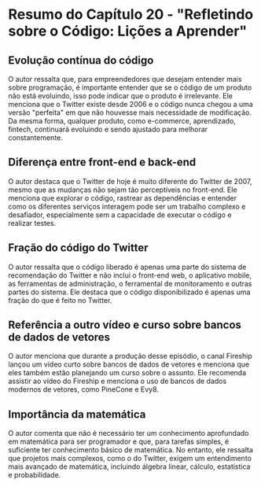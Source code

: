 # Resumo do Capítulo 20 - "Refletindo sobre o Código: Lições a Aprender"

## Evolução contínua do código
O autor ressalta que, para empreendedores que desejam entender mais sobre programação, é importante entender que se o código de um produto não está evoluindo, isso pode indicar que o produto é irrelevante. Ele menciona que o Twitter existe desde 2006 e o código nunca chegou a uma versão "perfeita" em que não houvesse mais necessidade de modificação. Da mesma forma, qualquer produto, como e-commerce, aprendizado, fintech, continuará evoluindo e sendo ajustado para melhorar constantemente.

## Diferença entre front-end e back-end
O autor destaca que o Twitter de hoje é muito diferente do Twitter de 2007, mesmo que as mudanças não sejam tão perceptíveis no front-end. Ele menciona que explorar o código, rastrear as dependências e entender como os diferentes serviços interagem pode ser um trabalho complexo e desafiador, especialmente sem a capacidade de executar o código e realizar testes.

## Fração do código do Twitter
O autor ressalta que o código liberado é apenas uma parte do sistema de recomendação do Twitter e não inclui o front-end web, o aplicativo mobile, as ferramentas de administração, o ferramental de monitoramento e outras partes do sistema. Ele destaca que o código disponibilizado é apenas uma fração do que é feito no Twitter.

## Referência a outro vídeo e curso sobre bancos de dados de vetores
O autor menciona que durante a produção desse episódio, o canal Fireship lançou um vídeo curto sobre bancos de dados de vetores e menciona que eles também estão planejando um curso sobre o assunto. Ele recomenda assistir ao vídeo do Fireship e menciona o uso de bancos de dados modernos de vetores, como PineCone e Evy8.

## Importância da matemática
O autor comenta que não é necessário ter um conhecimento aprofundado em matemática para ser programador e que, para tarefas simples, é suficiente ter conhecimento básico de matemática. No entanto, ele ressalta que projetos mais complexos, como o do Twitter, exigem um entendimento mais avançado de matemática, incluindo álgebra linear, cálculo, estatística e probabilidade.